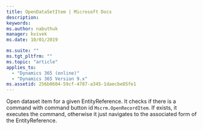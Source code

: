 ```yaml
---
title: OpenDataSetItem | Microsoft Docs
description: 
keywords:
ms.author: nabuthuk
manager: kvivek
ms.date: 10/01/2019

ms.suite: ""
ms.tgt_pltfrm: ""
ms.topic: "article"
applies_to: 
  - "Dynamics 365 (online)"
  - "Dynamics 365 Version 9.x"
ms.assetid: 256b0604-59cf-4787-a345-1daecbe85fe1
---
```


Open dataset item for a given EntityReference. It checks if there is a command with command button id `Mscrm.OpenRecordItem`. If exists, it executes the command, otherwise it just navigates to the associated form of the EntityReference.
